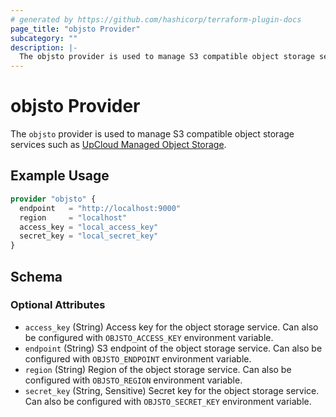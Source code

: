 ```yaml
---
# generated by https://github.com/hashicorp/terraform-plugin-docs
page_title: "objsto Provider"
subcategory: ""
description: |-
  The objsto provider is used to manage S3 compatible object storage services such as UpCloud Managed Object Storage https://upcloud.com/products/object-storage.
---
```


# objsto Provider

The `objsto` provider is used to manage S3 compatible object storage services such as [UpCloud Managed Object Storage](https://upcloud.com/products/object-storage).

## Example Usage

```terraform
provider "objsto" {
  endpoint   = "http://localhost:9000"
  region     = "localhost"
  access_key = "local_access_key"
  secret_key = "local_secret_key"
}
```

<!-- schema generated by tfplugindocs -->
## Schema

### Optional Attributes

- `access_key` (String) Access key for the object storage service. Can also be configured with `OBJSTO_ACCESS_KEY` environment variable.
- `endpoint` (String) S3 endpoint of the object storage service. Can also be configured with `OBJSTO_ENDPOINT` environment variable.
- `region` (String) Region of the object storage service. Can also be configured with `OBJSTO_REGION` environment variable.
- `secret_key` (String, Sensitive) Secret key for the object storage service. Can also be configured with `OBJSTO_SECRET_KEY` environment variable.
